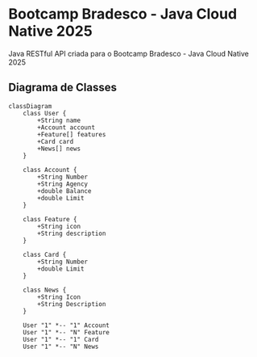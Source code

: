 # Bootcamp Bradesco - Java Cloud Native 2025
Java RESTful API criada para o Bootcamp Bradesco - Java Cloud Native 2025

## Diagrama de Classes

```mermaid
classDiagram
    class User {
        +String name
        +Account account
        +Feature[] features
        +Card card
        +News[] news
    }

    class Account {
        +String Number
        +String Agency
        +double Balance
        +double Limit
    }

    class Feature {
        +String icon
        +String description
    }

    class Card {
        +String Number
        +double Limit
    }

    class News {
        +String Icon
        +String Description
    }

    User "1" *-- "1" Account
    User "1" *-- "N" Feature
    User "1" *-- "1" Card
    User "1" *-- "N" News
```
